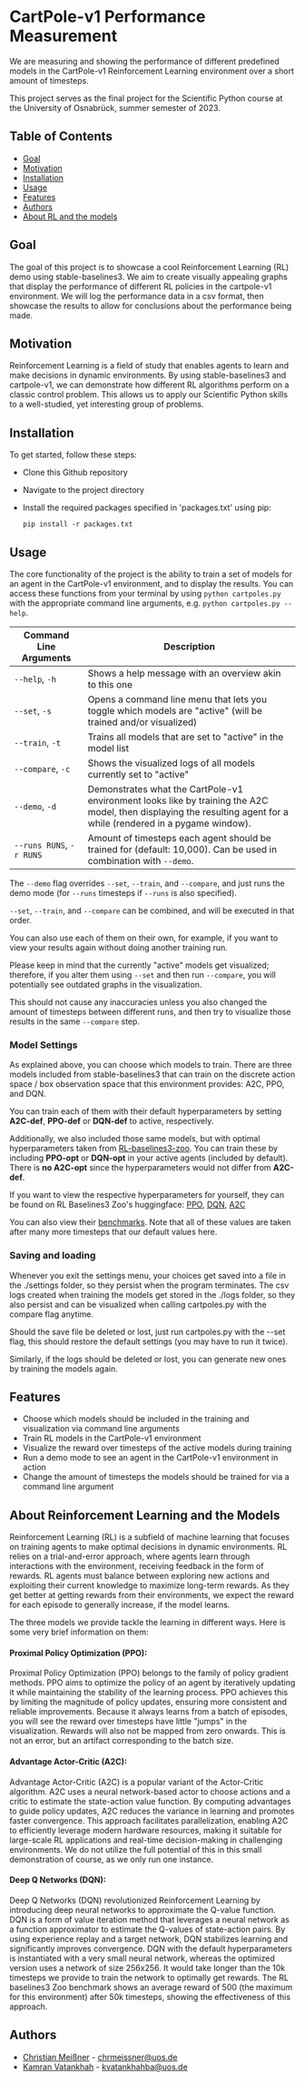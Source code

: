 # CartPole-v1 Performance Measurement

We are measuring and showing the performance of different predefined models in the CartPole-v1 Reinforcement Learning environment over a short amount of timesteps.

This project serves as the final project for the Scientific Python course at the University of Osnabrück, summer semester of 2023.


## Table of Contents

- [Goal](#goal)
- [Motivation](#motivation)
- [Installation](#installation)
- [Usage](#usage)
- [Features](#features)
- [Authors](#authors)
- [About RL and the models](#about-reinforcement-learning-and-the-models)

## Goal

The goal of this project is to showcase a cool Reinforcement Learning (RL) demo using stable-baselines3. We aim to create visually appealing graphs that display the performance of different RL policies in the cartpole-v1 environment.
We will log the performance data in a csv format, then showcase the results to allow for conclusions about the performance being made.

## Motivation

Reinforcement Learning is a field of study that enables agents to learn and make decisions in dynamic environments. 
By using stable-baselines3 and cartpole-v1, we can demonstrate how different RL algorithms perform on a classic control problem. 
This allows us to apply our Scientific Python skills to a well-studied, yet interesting group of problems.

## Installation

To get started, follow these steps:

  - Clone this Github repository
  - Navigate to the project directory
  - Install the required packages specified in 'packages.txt' using pip:
    
    `pip install -r packages.txt`

## Usage

The core functionality of the project is the ability to train a set of models for an agent in the CartPole-v1 environment, and to display the results.
You can access these functions from your terminal by using `python cartpoles.py` with the appropriate command line arguments, e.g. `python cartpoles.py --help`. 


| Command Line Arguments | Description                                                                                                       |
|-----------------------|-------------------------------------------------------------------------------------------------------------------|
| `--help`, `-h`        | Shows a help message with an overview akin to this one                                                            |
| `--set`, `-s`         | Opens a command line menu that lets you toggle which models are "active" (will be trained and/or visualized)     |
| `--train`, `-t`       | Trains all models that are set to "active" in the model list                                                     |
| `--compare`, `-c`     | Shows the visualized logs of all models currently set to "active"                                                |
| `--demo`, `-d`        | Demonstrates what the CartPole-v1 environment looks like by training the A2C model, then displaying the resulting agent for a while (rendered in a pygame window). |
| `--runs RUNS`, `-r RUNS` | Amount of timesteps each agent should be trained for (default: 10,000). Can be used in combination with `--demo`.  |



The `--demo` flag overrides `--set`, `--train`, and `--compare`, and just runs the demo mode (for `--runs` timesteps if `--runs` is also specified).

`--set`, `--train`, and `--compare` can be combined, and will be executed in that order.

You can also use each of them on their own, for example, if you want to view your results again without doing another training run.

Please keep in mind that the currently "active" models get visualized; therefore, if you alter them using `--set` and then run `--compare`, you will potentially see outdated graphs in the visualization.

This should not cause any inaccuracies unless you also changed the amount of timesteps between different runs, and then try to visualize those results in the same `--compare` step.


### Model Settings

As explained above, you can choose which models to train. 
There are three models included from stable-baselines3 that can train on the discrete action space / box observation space that this environment provides:
A2C, PPO, and DQN.

You can train each of them with their default hyperparameters by setting **A2C-def**, **PPO-def** or **DQN-def** to active, respectively.

Additionally, we also included those same models, but with optimal hyperparameters taken from [RL-baselines3-zoo](https://github.com/DLR-RM/rl-baselines3-zoo/).
You can train these by including **PPO-opt** or **DQN-opt** in your active agents (included by default). There is **no A2C-opt** since the hyperparameters would not differ from **A2C-def**.

If you want to view the respective hyperparameters for yourself, they can be found on RL Baselines3 Zoo's huggingface:
[PPO](https://huggingface.co/sb3/ppo-CartPole-v1), [DQN](https://huggingface.co/sb3/ppo-CartPole-v1), [A2C](https://huggingface.co/sb3/ppo-CartPole-v1)


You can also view their [benchmarks](https://github.com/DLR-RM/rl-baselines3-zoo/blob/master/benchmark.md).
Note that all of these values are taken after many more timesteps that our default values here.


### Saving and loading

Whenever you exit the settings menu, your choices get saved into a file in the ./settings folder, so they persist when the program terminates.
The csv logs created when training the models get stored in the ./logs folder, so they also persist and can be visualized when calling cartpoles.py with the compare flag anytime.

Should the save file be deleted or lost, just run cartpoles.py with the --set flag, this should restore the default settings (you may have to run it twice).

Similarly, if the logs should be deleted or lost, you can generate new ones by training the models again.


## Features

- Choose which models should be included in the training and visualization via command line arguments
- Train RL models in the CartPole-v1 environment
- Visualize the reward over timesteps of the active models during training
- Run a demo mode to see an agent in the CartPole-v1 environment in action
- Change the amount of timesteps the models should be trained for via a command line argument

## About Reinforcement Learning and the Models

Reinforcement Learning (RL) is a subfield of machine learning that focuses on training agents to make optimal decisions in dynamic environments. 
RL relies on a trial-and-error approach, where agents learn through interactions with the environment, receiving feedback in the form of rewards. 
RL agents must balance between exploring new actions and exploiting their current knowledge to maximize long-term rewards. 
As they get better at getting rewards from their environments, we expect the reward for each episode to generally increase, if the model learns.

The three models we provide tackle the learning in different ways. 
Here is some very brief information on them:

#### Proximal Policy Optimization (PPO):
Proximal Policy Optimization (PPO) belongs to the family of policy gradient methods. 
PPO aims to optimize the policy of an agent by iteratively updating it while maintaining the stability of the learning process. 
PPO achieves this by limiting the magnitude of policy updates, ensuring more consistent and reliable improvements. 
Because it always learns from a batch of episodes, you will see the reward over timesteps have little "jumps" in the visualization.
Rewards will also not be mapped from zero onwards. 
This is not an error, but an artifact corresponding to the batch size.

#### Advantage Actor-Critic (A2C):
Advantage Actor-Critic (A2C) is a popular variant of the Actor-Critic algorithm.
A2C uses a neural network-based actor to choose actions and a critic to estimate the state-action value function. 
By computing advantages to guide policy updates, A2C reduces the variance in learning and promotes faster convergence. 
This approach facilitates parallelization, enabling A2C to efficiently leverage modern hardware resources, making it suitable for large-scale RL applications and real-time decision-making in challenging environments.
We do not utilize the full potential of this in this small demonstration of course, as we only run one instance.


#### Deep Q Networks (DQN):
Deep Q Networks (DQN) revolutionized Reinforcement Learning by introducing deep neural networks to approximate the Q-value function. 
DQN is a form of value iteration method that leverages a neural network as a function approximator to estimate the Q-values of state-action pairs. 
By using experience replay and a target network, DQN stabilizes learning and significantly improves convergence. 
DQN with the default hyperparameters is instantiated with a very small neural network, whereas the optimized version uses a network of size 256x256.
It would take longer than the 10k timesteps we provide to train the network to optimally get rewards. 
The RL baselines3 Zoo benchmark shows an average reward of 500 (the maximum for this environment) after 50k timesteps, showing the effectiveness of this approach.

## Authors

- [Christian Meißner](https://github.com/christian-meissner) - chrmeissner@uos.de
- [Kamran Vatankhah](https://github.com/kamranvat) - kvatankhahba@uos.de




